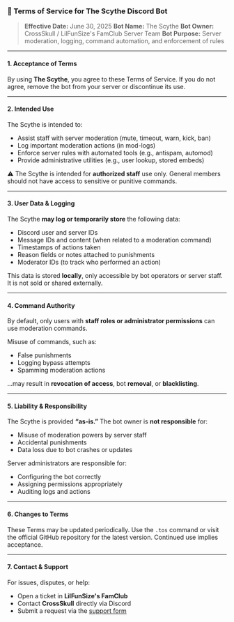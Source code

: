 ### 📜 Terms of Service for The Scythe Discord Bot

> **Effective Date:** June 30, 2025
> **Bot Name:** The Scythe
> **Bot Owner:** CrossSkull / LilFunSize's FamClub Server Team
> **Bot Purpose:** Server moderation, logging, command automation, and enforcement of rules

---

#### 1. **Acceptance of Terms**

By using **The Scythe**, you agree to these Terms of Service. If you do not agree, remove the bot from your server or discontinue its use.

---

#### 2. **Intended Use**

The Scythe is intended to:

* Assist staff with server moderation (mute, timeout, warn, kick, ban)
* Log important moderation actions (in mod-logs)
* Enforce server rules with automated tools (e.g., antispam, automod)
* Provide administrative utilities (e.g., user lookup, stored embeds)

⚠️ The Scythe is intended for **authorized staff** use only. General members should not have access to sensitive or punitive commands.

---

#### 3. **User Data & Logging**

The Scythe **may log or temporarily store** the following data:

* Discord user and server IDs
* Message IDs and content (when related to a moderation command)
* Timestamps of actions taken
* Reason fields or notes attached to punishments
* Moderator IDs (to track who performed an action)

This data is stored **locally**, only accessible by bot operators or server staff. It is not sold or shared externally.

---

#### 4. **Command Authority**

By default, only users with **staff roles or administrator permissions** can use moderation commands.

Misuse of commands, such as:

* False punishments
* Logging bypass attempts
* Spamming moderation actions

…may result in **revocation of access**, bot **removal**, or **blacklisting**.

---

#### 5. **Liability & Responsibility**

The Scythe is provided **“as-is.”** The bot owner is **not responsible** for:

* Misuse of moderation powers by server staff
* Accidental punishments
* Data loss due to bot crashes or updates

Server administrators are responsible for:

* Configuring the bot correctly
* Assigning permissions appropriately
* Auditing logs and actions

---

#### 6. **Changes to Terms**

These Terms may be updated periodically. Use the `.tos` command or visit the official GitHub repository for the latest version. Continued use implies acceptance.

---

#### 7. **Contact & Support**

For issues, disputes, or help:

* Open a ticket in **LilFunSize's FamClub**
* Contact **CrossSkull** directly via Discord
* Submit a request via the [support form](https://forms.gle/XxeovXKy5CrfiMbb8)
